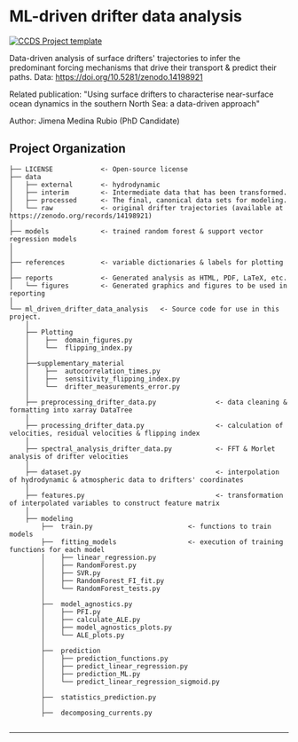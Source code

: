 # ML-driven drifter data analysis

[![CCDS Project template](https://img.shields.io/badge/CCDS-Project%20template-328F97?logo=cookiecutter)](https://cookiecutter-data-science.drivendata.org/)

Data-driven analysis of surface drifters' trajectories to infer the predominant forcing mechanisms that drive their transport & predict their paths.
Data: https://doi.org/10.5281/zenodo.14198921

Related publication: "Using surface drifters to characterise near-surface ocean dynamics in the southern North Sea: a data-driven approach"

Author: Jimena Medina Rubio (PhD Candidate)

## Project Organization

```
├── LICENSE            <- Open-source license
├── data
│   ├── external       <- hydrodynamic 
│   ├── interim        <- Intermediate data that has been transformed.
│   ├── processed      <- The final, canonical data sets for modeling.
│   └── raw            <- original drifter trajectories (available at https://zenodo.org/records/14198921) 
│
├── models             <- trained random forest & support vector regression models
│
│
├── references         <- variable dictionaries & labels for plotting
│
├── reports            <- Generated analysis as HTML, PDF, LaTeX, etc.
│   └── figures        <- Generated graphics and figures to be used in reporting
│
└── ml_driven_drifter_data_analysis   <- Source code for use in this project.
    │
    ├── Plotting
    │    ├──  domain_figures.py                        
    │    └──  flipping_index.py
    │                        
    ├──supplementary_material
    │    ├──  autocorrelation_times.py
    │    ├──  sensitivity_flipping_index.py                        
    │    └──  drifter_measurements_error.py
    │
    ├── preprocessing_drifter_data.py               <- data cleaning & formatting into xarray DataTree
    │
    ├── processing_drifter_data.py                  <- calculation of velocities, residual velocities & flipping index
    │
    ├── spectral_analysis_drifter_data.py           <- FFT & Morlet analysis of drifter velocities
    │
    ├── dataset.py                                  <- interpolation of hydrodynamic & atmospheric data to drifters' coordinates
    │
    ├── features.py                                 <- transformation of interpolated variables to construct feature matrix
    │
    ├── modeling                
        ├──  train.py                        <- functions to train models
        ├──  fitting_models                  <- execution of training functions for each model
        │    ├── linear_regression.py
        │    ├── RandomForest.py    
        │    ├── SVR.py
        │    ├── RandomForest_FI_fit.py
        │    └── RandomForest_tests.py
        │
        ├──  model_agnostics.py
        │    ├── PFI.py
        │    ├── calculate_ALE.py    
        │    ├── model_agnostics_plots.py
        │    └── ALE_plots.py
        │          
        ├──  prediction
        │    ├── prediction_functions.py
        │    ├── predict_linear_regression.py
        │    ├── prediction_ML.py    
        │    └── predict_linear_regression_sigmoid.py
        │
        ├──  statistics_prediction.py
        │  
        ├──  decomposing_currents.py
           
```

--------

